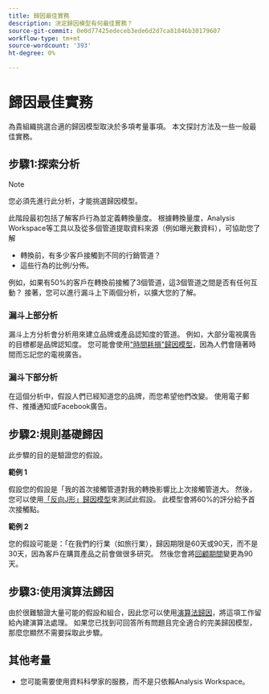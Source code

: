 ```yaml
---
title: 歸因最佳實務
description: 決定歸因模型有何最佳實務？
source-git-commit: 0e0d77425edeceb3ede6d2d7ca81846b30179607
workflow-type: tm+mt
source-wordcount: '393'
ht-degree: 0%

---
```



# 歸因最佳實務

為貴組織挑選合適的歸因模型取決於多項考量事項。 本文探討方法及一些一般最佳實務。

## 步驟1:探索分析

>[!NOTE]
>您必須先進行此分析，才能挑選歸因模型。

此階段最初包括了解客戶行為並定義轉換量度。 根據轉換量度，Analysis Workspace等工具以及從多個管道提取資料來源（例如曝光數資料），可協助您了解

* 轉換前，有多少客戶接觸到不同的行銷管道？
* 這些行為的比例/分佈。

例如，如果有50%的客戶在轉換前接觸了3個管道，這3個管道之間是否有任何互動？
接著，您可以進行漏斗上下兩個分析，以擴大您的了解。

### 漏斗上部分析

漏斗上方分析會分析用來建立品牌或產品認知度的管道。 例如，大部分電視廣告的目標都是品牌認知度。 您可能會使用[&quot;時間耗損&quot;歸因模型](/help/analysis-workspace/attribution/models.md)，因為人們會隨著時間而忘記您的電視廣告。

### 漏斗下部分析

在這個分析中，假設人們已經知道您的品牌，而您希望他們改變。 使用電子郵件、推播通知或Facebook廣告。

## 步驟2:規則基礎歸因

此步驟的目的是驗證您的假設。

**範例 1**

假設您的假設是「我的首次接觸管道對我的轉換影響比上次接觸管道大。 然後，您可以使用[「反向J形」歸因模型](/help/analysis-workspace/attribution/models.md)來測試此假設。 此模型會將60%的評分給予首次接觸點。

**範例 2**

您的假設可能是：「在我們的行業（如旅行業），歸因期限是60天或90天，而不是30天，因為客戶在購買產品之前會做很多研究。 然後您會將[回顧期間](https://experienceleague.adobe.com/docs/analytics-platform/using/cja-workspace/attribution/models.html?lang=en#lookback-windows)變更為90天。

## 步驟3:使用演算法歸因

由於很難驗證大量可能的假設和組合，因此您可以使用[演算法歸因](/help/analysis-workspace/attribution/algorithmic.md)，將這項工作留給內建演算法處理。 如果您已找到可回答所有問題且完全適合的完美歸因模型，那麼您顯然不需要採取此步驟。

## 其他考量

* 您可能需要使用資料科學家的服務，而不是只依賴Analysis Workspace。
